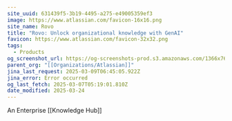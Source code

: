```yaml
---
site_uuid: 631439f5-3b19-4495-a275-e49005359ef3
image: https://www.atlassian.com/favicon-16x16.png
site_name: Rovo
title: "Rovo: Unlock organizational knowledge with GenAI"
favicon: https://www.atlassian.com/favicon-32x32.png
tags:
  - Products
og_screenshot_url: https://og-screenshots-prod.s3.amazonaws.com/1366x768/80/false/73c4578da1dbc727ab4322cca9c1046f0621ab1cc7c7962a36caf6c68e607d9f.jpeg
parent_org: "[[Organizations/Atlassian]]"
jina_last_request: 2025-03-09T06:45:05.922Z
jina_error: Error occurred
og_last_fetch: 2025-03-07T05:19:01.810Z
date_modified: 2025-03-24
---
```



An Enterprise [[Knowledge Hub]]

